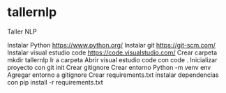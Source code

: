 # tallernlp
Taller NLP

Instalar Python https://www.python.org/
Instalar git https://git-scm.com/
Instalar visual estudio code https://code.visualstudio.com/
Crear carpeta    mkdir tallernlp
Ir a carpeta
Abrir visual estudio code  con code .
Inicializar proyecto con git init
Crear gitignore
Crear entorno Python -m venv env
Agregar entorno a gitignore
Crear requirements.txt
instalar dependencias con pip install -r requirements.txt
